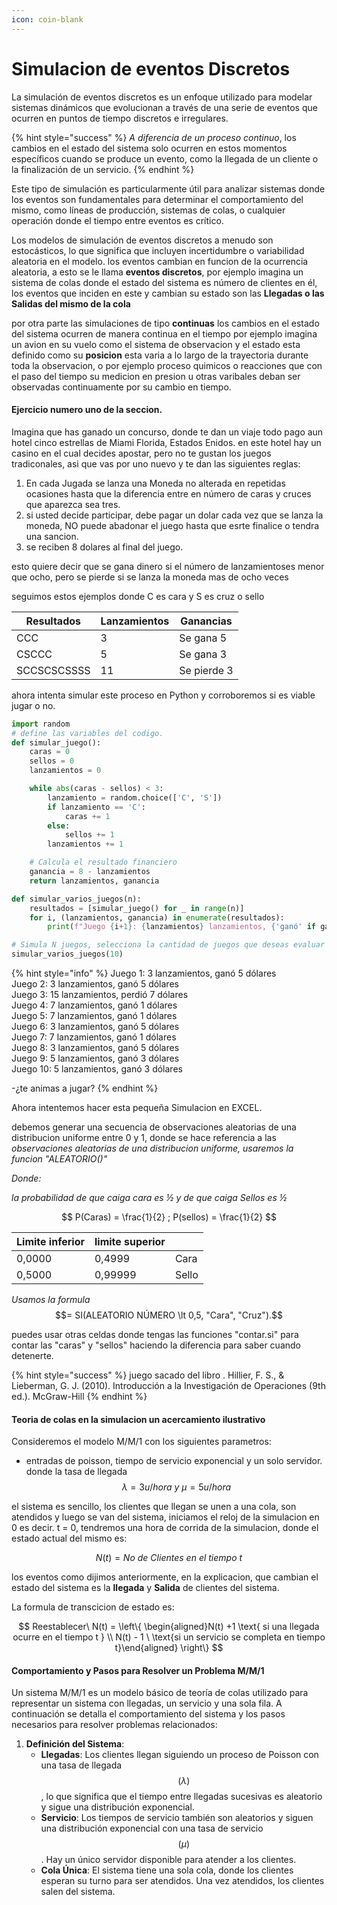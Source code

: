 ```yaml
---
icon: coin-blank
---
```


# Simulacion de eventos Discretos

La simulación de eventos discretos es un enfoque utilizado para modelar sistemas dinámicos que evolucionan a través de una serie de eventos que ocurren en puntos de tiempo discretos e irregulares.&#x20;

{% hint style="success" %}
_A diferencia de un proceso continuo_, los cambios en el estado del sistema solo ocurren en estos momentos específicos cuando se produce un evento, como la llegada de un cliente o la finalización de un servicio.&#x20;
{% endhint %}

Este tipo de simulación es particularmente útil para analizar sistemas donde los eventos son fundamentales para determinar el comportamiento del mismo, como líneas de producción, sistemas de colas, o cualquier operación donde el tiempo entre eventos es crítico.&#x20;

Los modelos de simulación de eventos discretos a menudo son estocásticos, lo que significa que incluyen incertidumbre o variabilidad aleatoria en el modelo. los eventos cambian en funcion de la ocurrencia aleatoria, a esto se le llama **eventos discretos**, por ejemplo imagina un sistema de colas donde el estado del sistema es número de clientes en él, los eventos que inciden en este y cambian su estado son las **Llegadas o las Salidas del mismo de la cola**&#x20;

por otra parte las simulaciones de tipo **continuas** los cambios en el estado del sistema ocurren de manera continua en el tiempo por ejemplo imagina un avion en su vuelo como el sistema de observacion y el estado esta definido como su **posicion** esta varia a lo largo de la trayectoria durante toda la observacion, o por ejemplo proceso quimicos o reacciones que con el paso del tiempo su medicion en presion u otras varibales deban ser observadas continuamente por su cambio en tiempo.

#### Ejercicio numero uno de la seccion.

Imagina que has ganado un concurso, donde te dan un viaje todo pago aun hotel cinco estrellas de Miami Florida, Estados Enidos. en este hotel hay un casino en el cual decides apostar, pero no te gustan los juegos tradiconales, asi que vas por uno nuevo y te dan las siguientes reglas:

1. En cada Jugada se lanza una Moneda no alterada en repetidas ocasiones hasta que la diferencia entre en número de caras y cruces que aparezca sea tres.
2. si usted decide participar, debe pagar un dolar cada vez que se lanza la moneda, NO puede abadonar el juego hasta que esrte finalice o tendra una sancion.
3. se reciben 8 dolares al final del juego.

esto quiere decir que se gana dinero si el número de lanzamientoses menor que ocho, pero se pierde si se lanza la moneda mas de ocho veces

seguimos estos ejemplos donde  C es cara y S es cruz o sello

| Resultados  | Lanzamientos | Ganancias   |
| ----------- | ------------ | ----------- |
| CCC         | 3            | Se gana 5   |
| CSCCC       | 5            | Se gana 3   |
| SCCSCSCSSSS | 11           | Se pierde 3 |

ahora intenta simular este proceso en Python y corroboremos si es viable jugar o no.

```python
import random
# define las variables del codigo.
def simular_juego():
    caras = 0
    sellos = 0
    lanzamientos = 0

    while abs(caras - sellos) < 3:
        lanzamiento = random.choice(['C', 'S'])
        if lanzamiento == 'C':
            caras += 1
        else:
            sellos += 1
        lanzamientos += 1

    # Calcula el resultado financiero
    ganancia = 8 - lanzamientos
    return lanzamientos, ganancia

def simular_varios_juegos(n):
    resultados = [simular_juego() for _ in range(n)]
    for i, (lanzamientos, ganancia) in enumerate(resultados):
        print(f"Juego {i+1}: {lanzamientos} lanzamientos, {'ganó' if ganancia > 0 else 'perdió'} {abs(ganancia)} dólares")

# Simula N juegos, selecciona la cantidad de juegos que deseas evaluar
simular_varios_juegos(10)

```

{% hint style="info" %}
Juego 1: 3 lanzamientos, ganó 5 dólares\
Juego 2: 3 lanzamientos, ganó 5 dólares\
Juego 3: 15 lanzamientos, perdió 7 dólares\
Juego 4: 7 lanzamientos, ganó 1 dólares\
Juego 5: 7 lanzamientos, ganó 1 dólares\
Juego 6: 3 lanzamientos, ganó 5 dólares\
Juego 7: 7 lanzamientos, ganó 1 dólares\
Juego 8: 3 lanzamientos, ganó 5 dólares\
Juego 9: 5 lanzamientos, ganó 3 dólares\
Juego 10: 5 lanzamientos, ganó 3 dólares

-¿te animas a jugar?
{% endhint %}

Ahora intentemos hacer esta pequeña Simulacion en EXCEL.

debemos generar una secuencia de observaciones aleatorias de una distribucion uniforme entre 0 y 1, donde se hace referencia a las _observaciones aleatorias de una distribucion uniforme, usaremos la funcion "ALEATORIO()"_

_Donde:_

_la probabilidad de que caiga cara es ½ y de que caiga Sellos es ½_&#x20;

$$
P(Caras) = \frac{1}{2} ; P(sellos) = \frac{1}{2}
$$

| Limite inferior | limite superior |       |
| --------------- | --------------- | ----- |
| 0,0000          | 0,4999          | Cara  |
| 0,5000          | 0,99999         | Sello |

_Usamos la formula_ $$= SI(ALEATORIO NÚMERO \lt 0,5, "Cara", "Cruz").$$

puedes usar otras celdas donde tengas las funciones "contar.si" para contar las "caras" y "sellos" haciendo la diferencia para saber cuando detenerte.

{% hint style="success" %}
juego sacado del libro . Hillier, F. S., & Lieberman, G. J. (2010). Introducción a la Investigación de Operaciones (9th ed.). McGraw-Hill
{% endhint %}

#### Teoria de colas en la simulacion un acercamiento ilustrativo

Consideremos el modelo M/M/1 con los siguientes parametros:

* entradas de poisson, tiempo de servicio exponencial y un solo servidor. donde la tasa de llegada $$\lambda = 3u/hora \ y \ \mu= 5u/hora$$

el sistema es sencillo, los clientes que llegan se unen a  una cola, son atendidos y luego se van del sistema, iniciamos el reloj de la simulacion en 0 es decir. t = 0, tendremos una hora de corrida de la simulacion, donde el estado actual del mismo es:

$$
N(t) = No\ de\ Clientes\ en\ el\ tiempo\ t
$$

los eventos como dijimos anteriormente, en la explicacion, que cambian el estado del sistema es la **llegada** y **Salida** de clientes del sistema.

La formula de transcicion de estado es:

$$
Reestablecer\ N(t) = \left\{ \begin{aligned}N(t) +1 \text{ si una llegada ocurre en el tiempo t } \\ N(t) - 1 \ \text{si un servicio se completa en tiempo t}\end{aligned} \right\}
$$

#### Comportamiento y Pasos para Resolver un Problema M/M/1

Un sistema M/M/1 es un modelo básico de teoría de colas utilizado para representar un sistema con llegadas, un servicio y una sola fila. A continuación se detalla el comportamiento del sistema y los pasos necesarios para resolver problemas relacionados:

1. **Definición del Sistema**:
   * **Llegadas**: Los clientes llegan siguiendo un proceso de Poisson con una tasa de llegada $$(\lambda)$$, lo que significa que el tiempo entre llegadas sucesivas es aleatorio y sigue una distribución exponencial.
   * **Servicio**: Los tiempos de servicio también son aleatorios y siguen una distribución exponencial con una tasa de servicio $$(\mu)$$. Hay un único servidor disponible para atender a los clientes.
   * **Cola Única**: El sistema tiene una sola cola, donde los clientes esperan su turno para ser atendidos. Una vez atendidos, los clientes salen del sistema.

